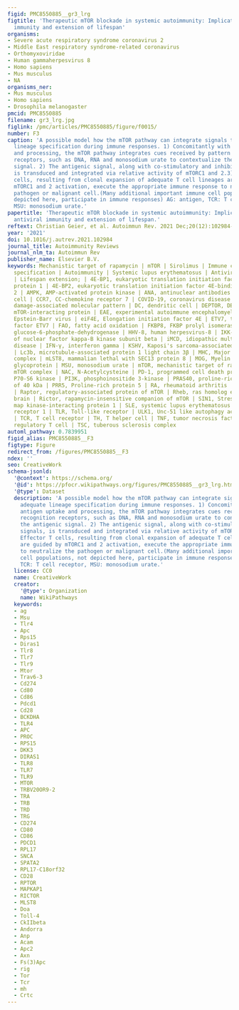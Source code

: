 ```yaml
---
figid: PMC8550885__gr3_lrg
figtitle: 'Therapeutic mTOR blockade in systemic autoimmunity: Implications for antiviral
  immunity and extension of lifespan'
organisms:
- Severe acute respiratory syndrome coronavirus 2
- Middle East respiratory syndrome-related coronavirus
- Orthomyxoviridae
- Human gammaherpesvirus 8
- Homo sapiens
- Mus musculus
- NA
organisms_ner:
- Mus musculus
- Homo sapiens
- Drosophila melanogaster
pmcid: PMC8550885
filename: gr3_lrg.jpg
figlink: /pmc/articles/PMC8550885/figure/f0015/
number: F3
caption: 'A possible model how the mTOR pathway can integrate signals to achieve adequate
  lineage specification during immune responses. 1) Concomitantly with antigen uptake
  and processing, the mTOR pathway integrates cues received by pattern recognition
  receptors, such as DNA, RNA and monosodium urate to contextualize the antigenic
  signal. 2) The antigenic signal, along with co-stimulatory and inhibitory signals,
  is transduced and integrated via relative activity of mTORC1 and 2.3) Effector T
  cells, resulting from clonal expansion of adequate T cell lineages are guided by
  mTORC1 and 2 activation, execute the appropriate immune response to neutralize the
  pathogen or malignant cell.(Many additional important immune cell populations, not
  depicted here, participate in immune responses) AG: antigen, TCR: T cell receptor,
  MSU: monosodium urate.'
papertitle: 'Therapeutic mTOR blockade in systemic autoimmunity: Implications for
  antiviral immunity and extension of lifespan.'
reftext: Christian Geier, et al. Autoimmun Rev. 2021 Dec;20(12):102984-102984.
year: '2021'
doi: 10.1016/j.autrev.2021.102984
journal_title: Autoimmunity Reviews
journal_nlm_ta: Autoimmun Rev
publisher_name: Elsevier B.V.
keywords: Mechanistic target of rapamycin | mTOR | Sirolimus | Immune cell lineage
  specification | Autoimmunity | Systemic lupus erythematosus | Antiviral immunity
  | Lifespan extension; | 4E-BP1, eukaryotic translation initiation factor 4E-binding
  protein 1 | 4E-BP2, eukaryotic translation initiation factor 4E-binding protein
  2 | AMPK, AMP-activated protein kinase | ANA, antinuclear antibodies | APC, antigen-presenting
  cell | CCR7, CC-chemokine receptor 7 | COVID-19, coronavirus disease 2019 | DAMP,
  damage-associated molecular pattern | DC, dendritic cell | DEPTOR, DEP domain-containing
  mTOR-interacting protein | EAE, experimental autoimmune encephalomyelitis | EBV,
  Epstein-Barr virus | eiF4E, Elongation initiation factor 4E | ETV7, transcription
  factor ETV7 | FAO, fatty acid oxidation | FKBP8, FKBP prolyl isomerase 8 | G6PD,
  glucose-6-phosphate-dehydrogenase | HHV-8, human herpesvirus-8 | IKK-β, inhibitor
  of nuclear factor kappa-B kinase subunit beta | iMCD, idiopathic multicentric Castleman
  disease | IFN-γ, interferon gamma | KSHV, Kaposi's sarcoma-associated herpesvirus
  | Lc3b, microtubule-associated protein 1 light chain 3β | MHC, Major histocompatibility
  complex | mLST8, mammalian lethal with SEC13 protein 8 | MOG, Myelin oligodendrocyte
  glycoprotein | MSU, monosodium urate | mTOR, mechanistic target of rapamycin | mTORC,
  mTOR complex | NAC, N-Acetylcysteine | PD-1, programmed cell death protein 1 | p70S6K,
  P70-S6 kinase | PI3K, phosphoinositide 3-kinase | PRAS40, proline-rich Akt substrate
  of 40 kDa | PRR5, Proline-rich protein 5 | RA, rheumatoid arthritis | Rapa, rapamycin
  | Raptor, regulatory-associated protein of mTOR | Rheb, ras homolog enriched in
  brain | Rictor, rapamycin-insensitive companion of mTOR | SIN1, Stress-activated
  map kinase-interacting protein 1 | SLE, systemic lupus erythematosus | S1P1, sphingosine-1-phosphate
  receptor 1 | TLR, Toll-like receptor | ULK1, Unc-51 like autophagy activating kinase
  | TCR, T cell receptor | TH, T helper cell | TNF, tumor necrosis factor | Treg,
  regulatory T cell | TSC, tuberous sclerosis complex
automl_pathway: 0.7839951
figid_alias: PMC8550885__F3
figtype: Figure
redirect_from: /figures/PMC8550885__F3
ndex: ''
seo: CreativeWork
schema-jsonld:
  '@context': https://schema.org/
  '@id': https://pfocr.wikipathways.org/figures/PMC8550885__gr3_lrg.html
  '@type': Dataset
  description: 'A possible model how the mTOR pathway can integrate signals to achieve
    adequate lineage specification during immune responses. 1) Concomitantly with
    antigen uptake and processing, the mTOR pathway integrates cues received by pattern
    recognition receptors, such as DNA, RNA and monosodium urate to contextualize
    the antigenic signal. 2) The antigenic signal, along with co-stimulatory and inhibitory
    signals, is transduced and integrated via relative activity of mTORC1 and 2.3)
    Effector T cells, resulting from clonal expansion of adequate T cell lineages
    are guided by mTORC1 and 2 activation, execute the appropriate immune response
    to neutralize the pathogen or malignant cell.(Many additional important immune
    cell populations, not depicted here, participate in immune responses) AG: antigen,
    TCR: T cell receptor, MSU: monosodium urate.'
  license: CC0
  name: CreativeWork
  creator:
    '@type': Organization
    name: WikiPathways
  keywords:
  - ag
  - Msu
  - Tlr4
  - Apc
  - Rps15
  - Diras1
  - Tlr8
  - Tlr7
  - Tlr9
  - Mtor
  - Trav6-3
  - Cd274
  - Cd80
  - Cd86
  - Pdcd1
  - Cd28
  - BCKDHA
  - TLR4
  - APC
  - PROC
  - RPS15
  - DKK3
  - DIRAS1
  - TLR8
  - TLR7
  - TLR9
  - MTOR
  - TRBV20OR9-2
  - TRA
  - TRB
  - TRD
  - TRG
  - CD274
  - CD80
  - CD86
  - PDCD1
  - RPL17
  - SNCA
  - SPATA2
  - RPL17-C18orf32
  - CD28
  - RPTOR
  - MAPKAP1
  - RICTOR
  - MLST8
  - Doa
  - Toll-4
  - CkIIbeta
  - Andorra
  - Anp
  - Acam
  - Apc2
  - Axn
  - Fs(3)Apc
  - rig
  - Tor
  - Tcr
  - mh
  - Crtc
---
```

